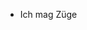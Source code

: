 - Ich mag Züge

<!---
Craimson/Craimson is a ✨ special ✨ repository because its `README.md` (this file) appears on your GitHub profile.
You can click the Preview link to take a look at your changes.
--->
